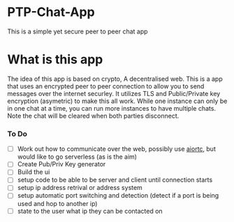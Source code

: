 # PTP-Chat-App
This is a simple yet secure peer to peer chat app

# What is this app
The idea of this app is based on crypto, A decentralised web. This is a app that uses an encrypted peer to peer connection to allow you to send messages over the internet securley. It utilizes TLS and Public/Private key encryption (asymetric) to make this all work.
While one instance can only be in one chat at a time, you can run more instances to have multiple chats. Note the chat will be cleared when both parties disconnect.


### To Do
- [ ] Work out how to communicate over the web, possibly use [aiortc](https://aiortc.readthedocs.io/en/latest/), but would like to go serverless (as is the aim)
- [ ] Create Pub/Priv Key generator
- [ ] Build the ui
- [ ] setup code to be able to be server and client until connection starts
- [ ] setup ip address retrival or address system
- [ ] setup automatic port switching and detection (detect if a port is being used and hop to another ip)
- [ ] state to the user what ip they can be contacted on
